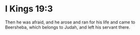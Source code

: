 # I Kings 19:3

Then he was afraid, and he arose and ran for his life and came to Beersheba, which belongs to Judah, and left his servant there.

